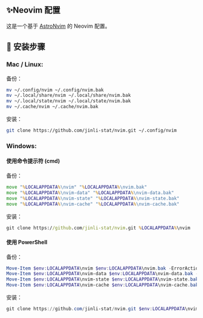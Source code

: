## ✨Neovim 配置

这是一个基于  [AstroNvim](https://github.com/LazyVim/starter) 的 Neovim 配置。


##  🚀 安装步骤

### Mac / Linux:

备份：
```bash
mv ~/.config/nvim ~/.config/nvim.bak
mv ~/.local/share/nvim ~/.local/share/nvim.bak
mv ~/.local/state/nvim ~/.local/state/nvim.bak
mv ~/.cache/nvim ~/.cache/nvim.bak
```

安装：
```bash
git clone https://github.com/jinli-stat/nvim.git ~/.config/nvim
```

### Windows:

#### 使用命令提示符 (cmd)

备份：
```cmd
move "%LOCALAPPDATA%\nvim" "%LOCALAPPDATA%\nvim.bak"
move "%LOCALAPPDATA%\nvim-data" "%LOCALAPPDATA%\nvim-data.bak"
move "%LOCALAPPDATA%\nvim-state" "%LOCALAPPDATA%\nvim-state.bak"
move "%LOCALAPPDATA%\nvim-cache" "%LOCALAPPDATA%\nvim-cache.bak"
```

安装：

```cmd
git clone https://github.com/jinli-stat/nvim.git %LOCALAPPDATA%\nvim
```

#### 使用 PowerShell

备份：
```powershell
Move-Item $env:LOCALAPPDATA\nvim $env:LOCALAPPDATA\nvim.bak -ErrorAction SilentlyContinue
Move-Item $env:LOCALAPPDATA\nvim-data $env:LOCALAPPDATA\nvim-data.bak -ErrorAction SilentlyContinue
Move-Item $env:LOCALAPPDATA\nvim-state $env:LOCALAPPDATA\nvim-state.bak -ErrorAction SilentlyContinue
Move-Item $env:LOCALAPPDATA\nvim-cache $env:LOCALAPPDATA\nvim-cache.bak -ErrorAction SilentlyContinue
```

安装：
```powershell
git clone https://github.com/jinli-stat/nvim.git $env:LOCALAPPDATA\nvim
```

